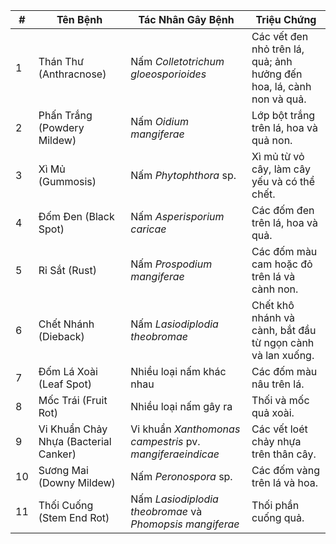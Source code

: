 | #   | Tên Bệnh                   | Tác Nhân Gây Bệnh                    | Triệu Chứng                                                                 |
|-----|-----------------------------|---------------------------------------|-----------------------------------------------------------------------------|
| 1   | Thán Thư (Anthracnose)      | Nấm *Colletotrichum gloeosporioides*  | Các vết đen nhỏ trên lá, quả; ảnh hưởng đến hoa, lá, cành non và quả.       |
| 2   | Phấn Trắng (Powdery Mildew) | Nấm *Oidium mangiferae*               | Lớp bột trắng trên lá, hoa và quả non.                                      |
| 3   | Xì Mủ (Gummosis)            | Nấm *Phytophthora* sp.                | Xì mủ từ vỏ cây, làm cây yếu và có thể chết.                                |
| 4   | Đốm Đen (Black Spot)        | Nấm *Asperisporium caricae*           | Các đốm đen trên lá, hoa và quả.                                            |
| 5   | Rỉ Sắt (Rust)               | Nấm *Prospodium mangiferae*           | Các đốm màu cam hoặc đỏ trên lá và cành non.                                |
| 6   | Chết Nhánh (Dieback)        | Nấm *Lasiodiplodia theobromae*        | Chết khô nhánh và cành, bắt đầu từ ngọn cành và lan xuống.                  |
| 7   | Đốm Lá Xoài (Leaf Spot)     | Nhiều loại nấm khác nhau              | Các đốm màu nâu trên lá.                                                    |
| 8   | Mốc Trái (Fruit Rot)        | Nhiều loại nấm gây ra                 | Thối và mốc quả xoài.                                                       |
| 9   | Vi Khuẩn Chảy Nhựa (Bacterial Canker) | Vi khuẩn *Xanthomonas campestris* pv. *mangiferaeindicae* | Các vết loét chảy nhựa trên thân cây.                                       |
| 10  | Sương Mai (Downy Mildew)    | Nấm *Peronospora* sp.                 | Các đốm vàng trên lá và hoa.                                                |
| 11  | Thối Cuống (Stem End Rot)   | Nấm *Lasiodiplodia theobromae* và *Phomopsis mangiferae* | Thối phần cuống quả.                                                        |